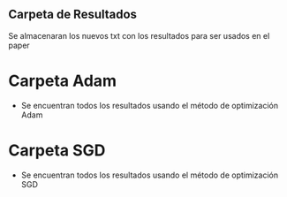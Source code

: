 ## Carpeta de Resultados
Se almacenaran los nuevos txt con los resultados para ser usados en el paper

# Carpeta Adam
- Se encuentran todos los resultados usando el método de optimización Adam

# Carpeta SGD
- Se encuentran todos los resultados usando el método de optimización SGD